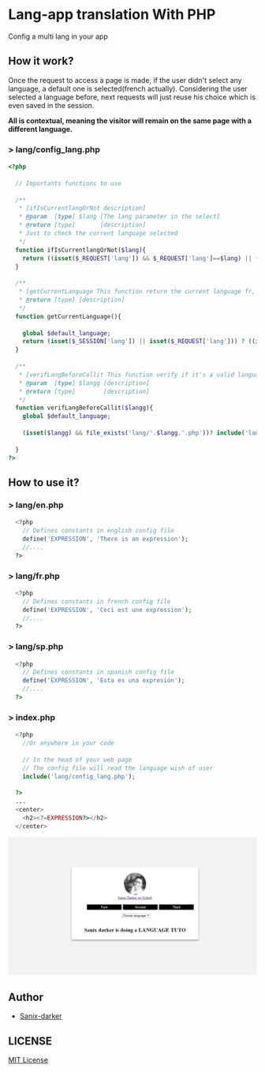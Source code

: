 # Lang-app translation With **PHP**
Config a multi lang in your app

## How it work?
Once the request to access a page is made, if the user didn't select any language, a default one is selected(french actually). Considering the user selected a language before, next requests will just reuse his choice which is even saved in the session.

**All is contextual, meaning the visitor will remain on the same page with a different language.**
### > lang/config_lang.php
```php
<?php 
  
  // Importants functions to use 

  /**
   * [ifIsCurrentlangOrNot description]
   * @param  [type] $lang [The lang parameter in the select]
   * @return [type]       [description]
   * Just to check the current language selected
   */
  function ifIsCurrentlangOrNot($lang){
    return ((isset($_REQUEST['lang']) && $_REQUEST['lang']==$lang) || (isset($_SESSION['lang']) && $_SESSION['lang']==$lang))? true : false ;
  }

  /**
   * [getCurrentLanguage This function return the current language fr, en, sp,...]
   * @return [type] [description]
   */
  function getCurrentLanguage(){

    global $default_language;
    return (isset($_SESSION['lang']) || isset($_REQUEST['lang'])) ? ((isset($_SESSION['lang']) && !isset($_REQUEST['lang'])) ? $_SESSION['lang'] : $_REQUEST['lang']) : $default_language;
  }

  /**
   * [verifLangBeforeCallit This function verify if it's a valid language before set it as the current language]
   * @param  [type] $langg [description]
   * @return [type]        [description]
   */
  function verifLangBeforeCallit($langg){
    global $default_language;
    
    (isset($langg) && file_exists('lang/'.$langg.'.php'))? include('lang/'.$langg.'.php'): include('lang/'.$default_language.'.php');

  }
?>

```
## How to use it?

### > lang/en.php
```php
  <?php 
    // Defines constants in english config file
    define('EXPRESSION', 'There is an expression');
    //....
  ?>
```
### > lang/fr.php
```php
  <?php 
    // Defines constants in french config file
    define('EXPRESSION', 'Ceci est une expression');
    //....
  ?>
```

### > lang/sp.php
```php
  <?php 
    // Defines constants in spanish config file
    define('EXPRESSION', 'Esta es una expresión');
    //....
  ?>
```

### > index.php 
```php
  <?php 
    //Or anywhere in your code

    // In the head of your web page
    // The config file will read the language wish of user
    include('lang/config_lang.php');
  
  ?>
  ...
  <center>
    <h2><?=EXPRESSION?></h2>
  </center>
```

<img src="img/capture.png" >

## Author

- [Sanix-darker](https://github.com/sanix-darker)

## LICENSE

[MIT License](https://github.com/Sanix-Darker/Lang-app/blob/master/LICENSE)